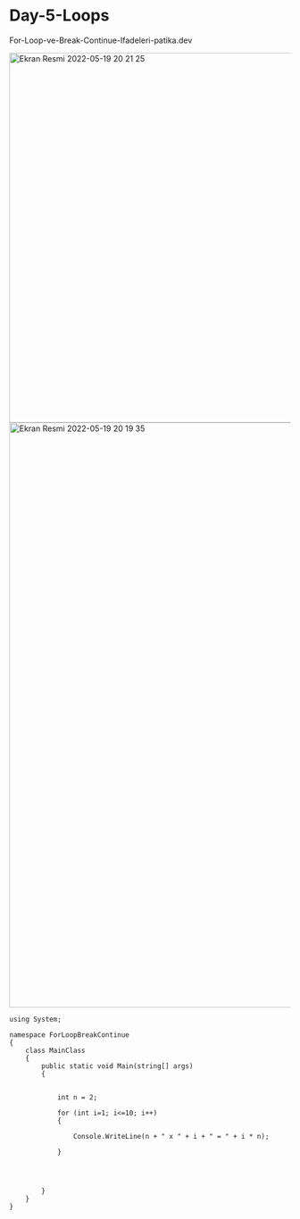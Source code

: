 # Day-5-Loops
For-Loop-ve-Break-Continue-Ifadeleri-patika.dev


<img width="663" alt="Ekran Resmi 2022-05-19 20 21 25" src="https://user-images.githubusercontent.com/105243448/169360473-ce598cff-fcd9-4f24-a13f-346c0dabda29.png">

<img width="1049" alt="Ekran Resmi 2022-05-19 20 19 35" src="https://user-images.githubusercontent.com/105243448/169360481-5fe583a1-4ec0-461e-adef-21b8e0075778.png">

```
using System;

namespace ForLoopBreakContinue
{
    class MainClass
    {
        public static void Main(string[] args)
        {


            int n = 2;

            for (int i=1; i<=10; i++)
            {

                Console.WriteLine(n + " x " + i + " = " + i * n);

            }




        }
    }
}
```
